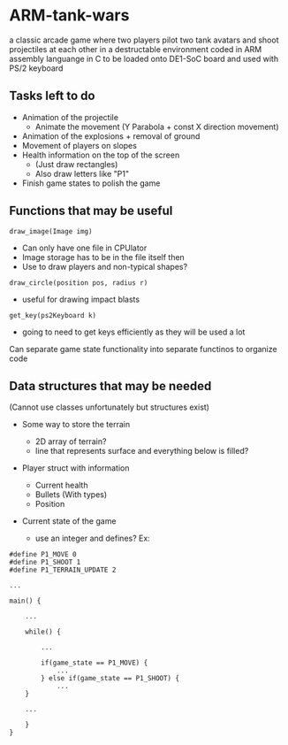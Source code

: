 # ARM-tank-wars

a classic arcade game where two players pilot two tank avatars and shoot projectiles at each other in a destructable environment
coded in ARM assembly languange in C
to be loaded onto DE1-SoC board and used with PS/2 keyboard

## Tasks left to do

- Animation of the projectile
  - Animate the movement (Y Parabola + const X direction movement)
- Animation of the explosions + removal of ground
- Movement of players on slopes
- Health information on the top of the screen
  - (Just draw rectangles)
  - Also draw letters like "P1"
- Finish game states to polish the game

## Functions that may be useful


`draw_image(Image img)`
- Can only have one file in CPUlator
- Image storage has to be in the file itself then
- Use to draw players and non-typical shapes?

`draw_circle(position pos, radius r)`
- useful for drawing impact blasts

`get_key(ps2Keyboard k)`
- going to need to get keys efficiently as they will be used a lot

Can separate game state functionality into separate functinos to organize code


## Data structures that may be needed
(Cannot use classes unfortunately but structures exist)

- Some way to store the terrain
  - 2D array of terrain?
  - line that represents surface and everything below is filled?

- Player struct with information
  - Current health
  - Bullets (With types)
  - Position

- Current state of the game
  - use an integer and defines? Ex:
```
#define P1_MOVE 0
#define P1_SHOOT 1
#define P1_TERRAIN_UPDATE 2

...

main() {
    
    ...

    while() {

        ...

        if(game_state == P1_MOVE) {
            ...
        } else if(game_state == P1_SHOOT) {
            ...
	}

	...

    }
}
```

